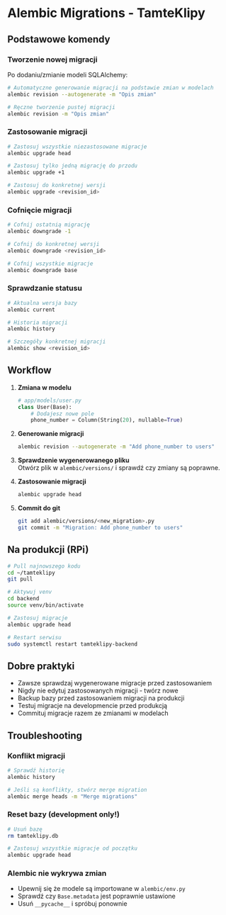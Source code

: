 # Alembic Migrations - TamteKlipy

## Podstawowe komendy

### Tworzenie nowej migracji

Po dodaniu/zmianie modeli SQLAlchemy:
```bash
# Automatyczne generowanie migracji na podstawie zmian w modelach
alembic revision --autogenerate -m "Opis zmian"

# Ręczne tworzenie pustej migracji
alembic revision -m "Opis zmian"
```

### Zastosowanie migracji
```bash
# Zastosuj wszystkie niezastosowane migracje
alembic upgrade head

# Zastosuj tylko jedną migrację do przodu
alembic upgrade +1

# Zastosuj do konkretnej wersji
alembic upgrade <revision_id>
```

### Cofnięcie migracji
```bash
# Cofnij ostatnią migrację
alembic downgrade -1

# Cofnij do konkretnej wersji
alembic downgrade <revision_id>

# Cofnij wszystkie migracje
alembic downgrade base
```

### Sprawdzanie statusu
```bash
# Aktualna wersja bazy
alembic current

# Historia migracji
alembic history

# Szczegóły konkretnej migracji
alembic show <revision_id>
```

## Workflow

1. **Zmiana w modelu**
   ```python
   # app/models/user.py
   class User(Base):
       # Dodajesz nowe pole
       phone_number = Column(String(20), nullable=True)
   ```

2. **Generowanie migracji**
   ```bash
   alembic revision --autogenerate -m "Add phone_number to users"
   ```

3. **Sprawdzenie wygenerowanego pliku**  
   Otwórz plik w `alembic/versions/` i sprawdź czy zmiany są poprawne.

4. **Zastosowanie migracji**
   ```bash
   alembic upgrade head
   ```

5. **Commit do git**
   ```bash
   git add alembic/versions/<new_migration>.py
   git commit -m "Migration: Add phone_number to users"
   ```

## Na produkcji (RPi)
```bash
# Pull najnowszego kodu
cd ~/tamteklipy
git pull

# Aktywuj venv
cd backend
source venv/bin/activate

# Zastosuj migracje
alembic upgrade head

# Restart serwisu
sudo systemctl restart tamteklipy-backend
```

## Dobre praktyki

- Zawsze sprawdzaj wygenerowane migracje przed zastosowaniem  
- Nigdy nie edytuj zastosowanych migracji - twórz nowe  
- Backup bazy przed zastosowaniem migracji na produkcji  
- Testuj migracje na developmencie przed produkcją  
- Commituj migracje razem ze zmianami w modelach  

## Troubleshooting

### Konflikt migracji
```bash
# Sprawdź historię
alembic history

# Jeśli są konflikty, stwórz merge migration
alembic merge heads -m "Merge migrations"
```

### Reset bazy (development only!)
```bash
# Usuń bazę
rm tamteklipy.db

# Zastosuj wszystkie migracje od początku
alembic upgrade head
```

### Alembic nie wykrywa zmian
- Upewnij się że modele są importowane w `alembic/env.py`  
- Sprawdź czy `Base.metadata` jest poprawnie ustawione  
- Usuń `__pycache__` i spróbuj ponownie  

